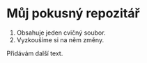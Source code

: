 # Můj pokusný repozitář

1. Obsahuje jeden cvičný soubor. 
2. Vyzkoušíme si na něm změny.

Přidávám další text.
